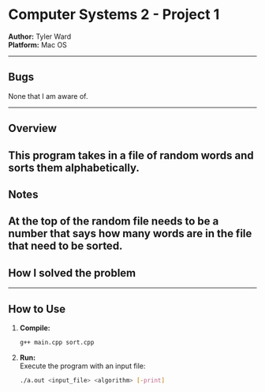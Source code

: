# Computer Systems 2 - Project 1

**Author:** Tyler Ward  
**Platform:** Mac OS


---

## Bugs
None that I am aware of.

---

## Overview
This program takes in a file of random words and sorts them alphabetically. 
---

## Notes
At the top of the random file needs to be a number that says how many words are in the file that need to be sorted. 
---

## How I solved the problem 



---
## How to Use
1. **Compile:**  
   ```bash
   g++ main.cpp sort.cpp

2. **Run:**  
   Execute the program with an input file:  
   ```bash
   ./a.out <input_file> <algorithm> [-print]